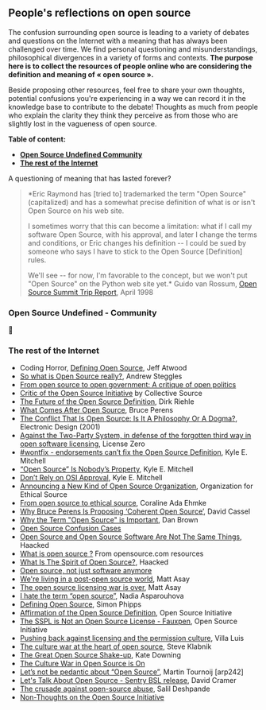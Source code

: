 ## People's reflections on open source

The confusion surrounding open source is leading to a variety of debates and questions on the Internet with a meaning
that has always been challenged over time. We find personal questioning and misunderstandings, philosophical divergences
in a variety of forms and contexts. **The purpose here is to collect the resources of people online who are considering the definition
and meaning of « open source ».**

Beside proposing other resources, feel free to share your own thoughts, potential confusions you're experiencing in a way we can record
it in the knowledge base to contribute to the debate! Thoughts as much from people who explain the clarity they think
they perceive as from those who are slightly lost in the vagueness of open source.

**Table of content:**

- **[Open Source Undefined Community](#open-source-undefined---community)**
- **[The rest of the Internet](#the-rest-of-the-internet)**

A questioning of meaning that has lasted forever?

> *Eric Raymond has [tried to] trademarked the term "Open Source" (capitalized) and has a somewhat precise definition of what is or
> isn't Open Source on his web site.
>
> I sometimes worry that this can become a limitation: what if I call my software Open Source, with his approval, and
> later I change the terms and conditions, or Eric changes his definition -- I could be sued by someone who says I have to
> stick to the Open Source [Definition] rules.
> 
> We'll see -- for now, I'm favorable to the concept, but we won't put "Open Source" on the Python web site yet.*
> Guido van Rossum, [Open Source Summit Trip Report](https://linuxgazette.net/issue28/rossum.html), April 1998

### Open Source Undefined - Community

👋

### The rest of the Internet

- Coding Horror, [Defining Open Source](https://blog.codinghorror.com/defining-open-source/), Jeff Atwood
- [So what is Open Source really?](https://www.suse.com/c/so-what-is-open-source-really/),  Andrew Steggles
- [From open source to open government: A critique of open politics](https://ephemerajournal.org/contribution/open-source-open-government-critique-open-politics-0)
- [Critic of the Open Source Initiative](https://collectivesource.org/the-open-source-initiative) by Collective Source
- [The Future of the Open Source Definition](https://dirkriehle.com/publications/2023-selected/the-future-of-the-open-source-definition/), Dirk Riehle
- [What Comes After Open Source](https://www.youtube.com/watch?v=vTsc1m78BUk), Bruce Perens
- [The Conflict That Is Open Source: Is It A Philosophy Or A Dogma?](https://www.electronicdesign.com/technologies/embedded/article/21760228/the-conflict-that-is-open-source-is-it-a-philosophy-or-a-dogma), Electronic Design (2001)
- [Against the Two-Party System, in defense of the forgotten third way in open software licensing](https://blog.licensezero.com/2018/09/16/two-party.html), License Zero
- [#wontfix - endorsements can’t fix the Open Source Definition](https://writing.kemitchell.com/2019/04/23/OSD-wontfix.html), Kyle E. Mitchell
- [“Open Source” Is Nobody’s Property](https://writing.kemitchell.com/2020/05/11/Open-Source-Property), Kyle E. Mitchell
- [Don’t Rely on OSI Approval](https://writing.kemitchell.com/2019/05/05/Rely-on-OSI.html), Kyle E. Mitchell
- [Announcing a New Kind of Open Source Organization](https://ethicalsource.dev/blog/oes-announcement/), Organization for Ethical Source
- [From open source to ethical source](https://leaddev.com/continuous-learning/open-source-ethical-source), Coraline Ada Ehmke
- [Why Bruce Perens Is Proposing ‘Coherent Open Source’](https://thenewstack.io/why-bruce-perens-is-proposing-coherent-open-source/), David Cassel
- [Why the Term "Open Source" is Important](https://danb.me/blog/why-open-source-term-is-important/), Dan Brown
- [Open Source Confusion Cases](https://github.com/ssddanbrown/Open-Source-Confusion-Cases)
- [Open Source and Open Source Software Are Not The Same Things](https://haacked.com/archive/2012/02/16/open-source-and-open-source-software-are-not-the-same.aspx/), Haacked
- [What is open source ?](https://opensource.com/resources/what-open-source) From opensource.com resources
- [What Is The Spirit of Open Source?](https://haacked.com/archive/2012/02/22/spirit-of-open-source.aspx/), Haacked
- [Open source, not just software anymore](https://ben.balter.com/2014/01/27/open-collaboration/)
- [We're living in a post-open source world](https://www.infoworld.com/article/2608576/open-source-software-we-re-living-in-a-post-open-source-world.html), Matt Asay
- [The open source licensing war is over](https://www.infoworld.com/article/3703768/the-open-source-licensing-war-is-over.html), Matt Asay
- [I hate the term “open source”](https://medium.com/@nayafia/i-hate-the-term-open-source-a65fd481a95), Nadia Asparouhova
- [Defining Open Source](https://the.webm.ink/defining-open-source), Simon Phipps
- [Affirmation of the Open Source Definition](https://blog.opensource.org/osd_affirmation/), Open Source Initiative
- [The SSPL is Not an Open Source License - Fauxpen](https://blog.opensource.org/the-sspl-is-not-an-open-source-license/), Open Source Initiative
- [Pushing back against licensing and the permission culture](https://lu.is/blog/2013/01/27/taking-post-open-source-seriously-as-a-statement-about-copyright-law/), Villa Luis
- [The culture war at the heart of open source](https://steveklabnik.com/writing/the-culture-war-at-the-heart-of-open-source), Steve Klabnik
- [The Great Open Source Shake-up](https://katedowninglaw.com/2019/09/08/the-great-open-source-shake-up/), Kate Downing
- [The Culture War in Open Source is On](https://modelviewculture.com/pieces/the-culture-war-in-open-source-is-on)
- [Let’s not be pedantic about “Open Source”](https://www.arp242.net/open-source.html), Martin Tournoij [arp242]
- [Let's Talk About Open Source - Sentry BSL release](https://blog.sentry.io/lets-talk-about-open-source/), David Cramer
- [The crusade against open-source abuse](https://techcrunch.com/2018/11/29/the-crusade-against-open-source-abuse/), Salil Deshpande
- [Non-Thoughts on the Open Source Initiative](https://yakshav.es/non-thoughts-on-the-osi/)
